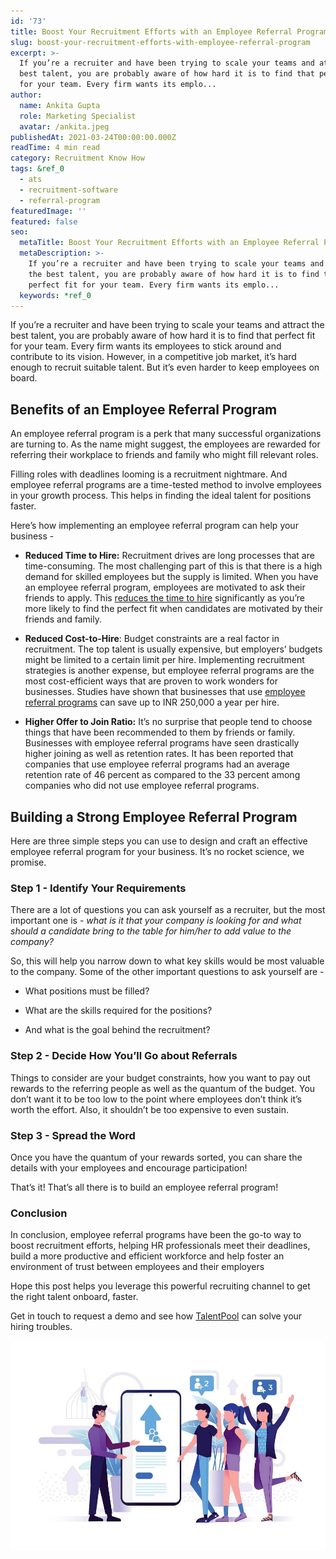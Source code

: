 ```yaml
---
id: '73'
title: Boost Your Recruitment Efforts with an Employee Referral Program
slug: boost-your-recruitment-efforts-with-employee-referral-program
excerpt: >-
  If you’re a recruiter and have been trying to scale your teams and attract the
  best talent, you are probably aware of how hard it is to find that perfect fit
  for your team. Every firm wants its emplo...
author:
  name: Ankita Gupta
  role: Marketing Specialist
  avatar: /ankita.jpeg
publishedAt: 2021-03-24T00:00:00.000Z
readTime: 4 min read
category: Recruitment Know How
tags: &ref_0
  - ats
  - recruitment-software
  - referral-program
featuredImage: ''
featured: false
seo:
  metaTitle: Boost Your Recruitment Efforts with an Employee Referral Program
  metaDescription: >-
    If you’re a recruiter and have been trying to scale your teams and attract
    the best talent, you are probably aware of how hard it is to find that
    perfect fit for your team. Every firm wants its emplo...
  keywords: *ref_0
---
```


If you’re a recruiter and have been trying to scale your teams and attract the best talent, you are probably aware of how hard it is to find that perfect fit for your team. Every firm wants its employees to stick around and contribute to its vision. However, in a competitive job market, it’s hard enough to recruit suitable talent. But it’s even harder to keep employees on board.

<!--more-->

## **Benefits of an Employee Referral Program**

An employee referral program is a perk that many successful organizations are turning to. As the name might suggest, the employees are rewarded for referring their workplace to friends and family who might fill relevant roles.

Filling roles with deadlines looming is a recruitment nightmare. And employee referral programs are a time-tested method to involve employees in your growth process. This helps in finding the ideal talent for positions faster.

Here’s how implementing an employee referral program can help your business -

- **Reduced Time to Hire:** Recruitment drives are long processes that are time-consuming. The most challenging part of this is that there is a high demand for skilled employees but the supply is limited. When you have an employee referral program, employees are motivated to ask their friends to apply. This [reduces the time to hire](https://www.thetalentpool.ai/blogs/tips-to-hire-cost-effectively/) significantly as you’re more likely to find the perfect fit when candidates are motivated by their friends and family.

- **Reduced Cost-to-Hire**: Budget constraints are a real factor in recruitment. The top talent is usually expensive, but employers’ budgets might be limited to a certain limit per hire. Implementing recruitment strategies is another expense, but employee referral programs are the most cost-efficient ways that are proven to work wonders for businesses. Studies have shown that businesses that use [employee referral programs](https://www.thetalentpool.ai/employee-referral-software/) can save up to INR 250,000 a year per hire.

- **Higher Offer to Join Ratio:** It’s no surprise that people tend to choose things that have been recommended to them by friends or family. Businesses with employee referral programs have seen drastically higher joining as well as retention rates. It has been reported that companies that use employee referral programs had an average retention rate of 46 percent as compared to the 33 percent among companies who did not use employee referral programs.

## **Building a Strong Employee Referral Program**

Here are three simple steps you can use to design and craft an effective employee referral program for your business. It’s no rocket science, we promise.

### **Step 1 - Identify Your Requirements**

There are a lot of questions you can ask yourself as a recruiter, but the most important one is - _what is it that your company is looking for and what should a candidate bring to the table for him/her to add value to the company?_

So, this will help you narrow down to what key skills would be most valuable to the company. Some of the other important questions to ask yourself are -

- What positions must be filled?

- What are the skills required for the positions?

- And what is the goal behind the recruitment? 

### **Step 2 - Decide How You’ll Go about Referrals**

Things to consider are your budget constraints, how you want to pay out rewards to the referring people as well as the quantum of the budget. You don’t want it to be too low to the point where employees don’t think it’s worth the effort. Also, it shouldn’t be too expensive to even sustain.

### **Step 3 - Spread the Word** 

Once you have the quantum of your rewards sorted, you can share the details with your employees and encourage participation!

That’s it! That’s all there is to build an employee referral program!

### **Conclusion**

In conclusion, employee referral programs have been the go-to way to boost recruitment efforts, helping HR professionals meet their deadlines, build a more productive and efficient workforce and help foster an environment of trust between employees and their employers

Hope this post helps you leverage this powerful recruiting channel to get the right talent onboard, faster.

Get in touch to request a demo and see how [TalentPool](https://www.thetalentpool.ai/) can solve your hiring troubles. 

![](images/employee-referral-program.webp)
